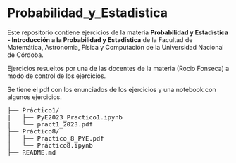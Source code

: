 # Probabilidad_y_Estadistica

Este repositorio contiene ejercicios de la materia **Probabilidad y Estadística - Introducción a la Probabilidad y Estadística** de la Facultad de Matemática, 
Astronomia, Física y Computación de la Universidad Nacional de Córdoba.

Ejercicios resueltos por una de las docentes de la materia (Rocio Fonseca) a modo de control de los ejercicios.

Se tiene el pdf con los enunciados de los ejercicios y una notebook con algunos ejercicios.

<pre>
├── Práctico1/              
|   ├── PyE2023_Practico1.ipynb
|   └── pract1_2023.pdf
├── Práctico8/                 
│   ├── Practico_8_PYE.pdf 
│   └── Práctico8.ipynb  
├── README.md
</pre>
